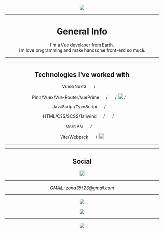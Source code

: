 <p align="center">
  <img src="https://capsule-render.vercel.app/api?text=Hi,%20I'm%20Alice088%20&animation=fadeIn&type=waving&color=gradient&height=200"/>
</p>

***

<h1 align="center"> General Info </h1>
  
<p align="center">
  I'm a Vue developer from Earth. <br>
  I'm love programming and make handsome front-end so much.
</p>

***
***

<h2 align="center"> Technologies I've worked with </h2>

<div align="center">
  <p>
    Vue3/Nuxt3
    <img src="https://upload.wikimedia.org/wikipedia/commons/thumb/9/95/Vue.js_Logo_2.svg/768px-Vue.js_Logo_2.svg.png" height="12" width="16" /> /
    <img src="https://seeklogo.com/images/N/nuxt-logo-1CCC5F38FD-seeklogo.com.png" height="12" width="17" />
  </p>

  <p>
    Pinia/Vuex/Vue-Router/VuePrime
    <img src="https://pinia.vuejs.org/logo.svg" height="14" width="15" /> /
    <img src="https://user-images.githubusercontent.com/7110136/29002857-9e802f08-7ab4-11e7-9c31-604b5d0d0c19.png" height="14" width="16" /> /
    <img src="https://user-images.githubusercontent.com/7110136/29002858-a09570d2-7ab4-11e7-8faa-5dd6d4458b0d.png" height="18 width="16" /> /
    <img src="https://www.primefaces.org/wp-content/uploads/2019/05/primevue-logo-200.png" height="14" width="16" />
  </p>

  <p>
    JavaScript/TypeScript
    <img src="https://cdn4.iconfinder.com/data/icons/logos-and-brands/512/187_Js_logo_logos-512.png" height="14" width="15" /> /
    <img src="https://static-00.iconduck.com/assets.00/typescript-icon-icon-1024x1024-vh3pfez8.png" height="14" width="15" />
  </p>

  <p>
    HTML/CSS/SCSS/Tailwind
    <img src="https://cdn1.iconfinder.com/data/icons/logotypes/32/badge-html-5-128.png" height="14" width="15" /> /
    <img src="https://cdn4.iconfinder.com/data/icons/social-media-logos-6/512/121-css3-512.png" height="14" width="16" /> /
    <img src="https://static-00.iconduck.com/assets.00/file-type-tailwind-icon-512x307-l0anq79h.png" height="12" width="19" />
  </p>

  <p>
    Git/NPM
    <img src="https://cdn3.iconfinder.com/data/icons/social-media-2169/24/social_media_social_media_logo_git-1024.png" height="14" width="16" /> /
    <img src="https://cdn1.iconfinder.com/data/icons/programing-development-8/24/npm_logo-512.png" height="16" width="16" />
  </p>

  <p>
    Vite/Webpack
    <img src="https://www.svgrepo.com/show/354521/vitejs.svg" height="14" width="16" /> /
    <img src="https://icons.veryicon.com/png/o/business/vscode-program-item-icon/webpack-2.png" height="18" width="18" />
  </p>
</div>

***
***

<h2 align="center"> Social </h3>

<div align="center">
  <a href="https://t.me/Giorgio_Mihawk">
    <img src="https://cdn4.iconfinder.com/data/icons/logos-and-brands/512/335_Telegram_logo-1024.png" height="18" width="18" />
  </a>

***

  <address>
    GMAIL: zona35523@gmail.com
  </p>
</div>

***

<div align="center">
  <img src="https://github-readme-stats.vercel.app/api?username=Alice088&show=reviews&show_icons=true,discussions_started,discussions_answered,prs_merged,prs_merged_percentage&theme=radical" />
  <br> <br>
  <img src="https://github-readme-stats.vercel.app/api/top-langs/?username=Alice088&layout=pie&theme=radical" />
</div>

***

<p align="center">
  <img src="https://capsule-render.vercel.app/api?text=I%20LOVE%20KITTENS%20&animation=fadeIn&type=waving&color=gradient&height=200&section=footer"/>
</p>
